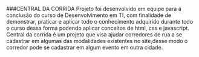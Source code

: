 ###CENTRAL DA CORRIDA
Projeto foi desenvolvido em equipe para a conclusão do curso de Desenvolvimento em TI, com finalidade de demonstrar, praticar e aplicar todo o conhecimento adquirido 
durante todo o curso dessa forma podendo aplicar conceitos de html, css e javascript.
Central da corrida é um projeto que visa ajudar corredores de rua a se cadastrar em algumas das modalidades existentes no site,desse modo o corredor pode se cadastrar em algum evento em outra cidade.
